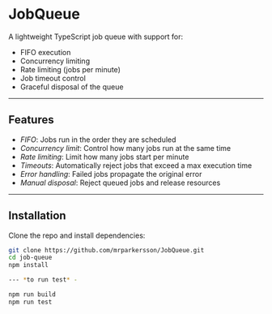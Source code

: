 # JobQueue

A lightweight TypeScript job queue with support for:

- FIFO execution
- Concurrency limiting
- Rate limiting (jobs per minute)
- Job timeout control
- Graceful disposal of the queue

---

## Features

- *FIFO*: Jobs run in the order they are scheduled
- *Concurrency limit*: Control how many jobs run at the same time
- *Rate limiting*: Limit how many jobs start per minute
- *Timeouts*: Automatically reject jobs that exceed a max execution time
- *Error handling*: Failed jobs propagate the original error
- *Manual disposal*: Reject queued jobs and release resources

---

## Installation

Clone the repo and install dependencies:


```bash
git clone https://github.com/mrparkersson/JobQueue.git
cd job-queue
npm install

--- *to run test* -

npm run build
npm run test

